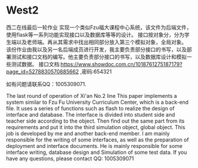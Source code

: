 # West2
西二在线最后一轮作业
  实现一个类似Fzu福大课程中心系统，该文件为后端文件，使用flask等一系列功能实现接口以及数据库等等的设计。
  接口按对象分，分为学生端以及老师端。再从其需求中找出相同部分放入第三个模拟对象，全局对象。
  该份作业由我以及另一名后端成员进行开发，我主要负责部分接口的书写，以及部署测试和接口文档的编写。他主要负责部分接口的书写，以及数据库设计和模拟一些测试数据。
  接口文档:https://www.showdoc.com.cn/1018761275187179?page_id=5278830570885662   ,密码:654321
  
  如有问题请联系QQ：1005309071.
  
The last round of operation of Xi'an No.2 line
  This paper implements a system similar to Fzu Fu University Curriculum Center, which is a back-end file. It uses a series of functions such as flash to realize the design of interface and database.
The interface is divided into student side and teacher side according to the object. Then find out the same part from its requirements and put it into the third simulation object, global object.
This job is developed by me and another back-end member. I am mainly responsible for the writing of some interfaces, as well as the preparation of deployment and interface documents. He is mainly responsible for some interface writing, database design and Simulation of some test data.
If you have any questions, please contact QQ: 1005309071
